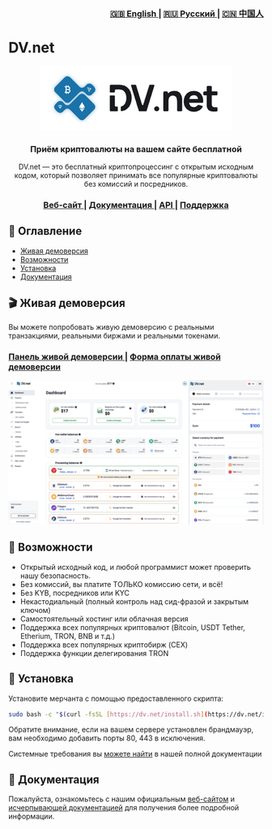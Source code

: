 <div align="right">
  <h3>
    <a href="blob/main/profile/README.md">
      🇬🇧 English
    </a>
    <span> | </span>
    <a href="blob/main/profile/ru/README.md">
      🇷🇺 Русский
    </a>
    <span> | </span>
    <a href="blob/main/profile/zh/README.md">
      🇨🇳 中国人
    </a>
  </h3>
</div>

# DV.net


<div align="center">
  <img src="../assets/01.main-banner.png">
</div>


<h3 align="center">
  Приём криптовалюты на вашем сайте бесплатной
</h3>

<p align="center"> DV.net — это бесплатный криптопроцессинг с открытым исходным кодом, который позволяет принимать все 
популярные криптовалюты без комиссий и посредников.
</p>

<div align="center">
  <h3>
    <a href="https://dv.net">
      Веб-сайт
    </a>
    <span> | </span>
    <a href="https://docs.dv.net">
      Документация
    </a>
    <span> | </span>
    <a href="https://docs.dv.net/en/operations/post-v1-external-wallet.html">
      API
    </a>
    <span> | </span>
    <a href="https://dv.net/#support">
      Поддержка
    </a>
  </h3>
</div>

## 📑 Оглавление

* [Живая демоверсия](#-live-demo)
* [Возможности](#-features)
* [Установка](#-installation)
* [Документация](#-documentation)

## 🎬 Живая демоверсия

Вы можете попробовать живую демоверсию с реальными транзакциями, реальными биржами и реальными токенами.

<div align="left">
  <h3>
    <a href="https://demo.dv.net/dv-admin/dashboard">
      Панель живой демоверсии
    </a>
    <span> | </span>
    <a href="https://demo.dv.net/pay/wallet/7d029e2e-840b-46f8-b898-2694306d119d?amount=15">
      Форма оплаты живой демоверсии
    </a>
  </h3>
</div>


![dv-panel](../assets/02.dv-panel-and-pay-form.png)



## 🌟 Возможности

* Открытый исходный код, и любой программист может проверить нашу безопасность.
* Без комиссий, вы платите ТОЛЬКО комиссию сети, и всё!
* Без KYB, посредников или KYC
* Некастодиальный (полный контроль над сид-фразой и закрытым ключом)
* Самостоятельный хостинг или облачная версия
* Поддержка всех популярных криптовалют (Bitcoin, USDT Tether, Etherium, TRON, BNB и т.д.)
* Поддержка всех популярных криптобирж (CEX)
* Поддержка функции делегирования TRON


## 🚀 Установка

Установите мерчанта с помощью предоставленного скрипта:

```bash
sudo bash -c "$(curl -fsSL [https://dv.net/install.sh](https://dv.net/install.sh))"
```

Обратите внимание, если на вашем сервере установлен брандмауэр, вам необходимо добавить порты 80, 443 в исключения.

Системные требования вы [можете найти](https://docs.dv.net/) в нашей полной документации

## 📗 Документация

Пожалуйста, ознакомьтесь с нашим официальным [веб-сайтом](https://dv.net/) и [исчерпывающей документацией](https://docs.dv.net/)
для получения более подробной информации.